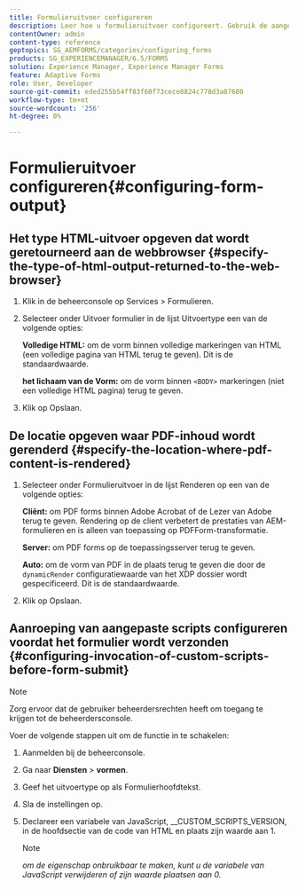 ```yaml
---
title: Formulieruitvoer configureren
description: Leer hoe u formulieruitvoer configureert. Gebruik de aangepaste scripts voordat u het formulier verzendt om de formulieruitvoer te configureren en de functie in te schakelen.
contentOwner: admin
content-type: reference
geptopics: SG_AEMFORMS/categories/configuring_forms
products: SG_EXPERIENCEMANAGER/6.5/FORMS
solution: Experience Manager, Experience Manager Forms
feature: Adaptive Forms
role: User, Developer
source-git-commit: eded255b54ff83f60f73cece8824c778d3a87680
workflow-type: tm+mt
source-wordcount: '256'
ht-degree: 0%

---
```


# Formulieruitvoer configureren{#configuring-form-output}

## Het type HTML-uitvoer opgeven dat wordt geretourneerd aan de webbrowser {#specify-the-type-of-html-output-returned-to-the-web-browser}

1. Klik in de beheerconsole op Services > Formulieren.
1. Selecteer onder Uitvoer formulier in de lijst Uitvoertype een van de volgende opties:

   **Volledige HTML:** om de vorm binnen volledige markeringen van HTML (een volledige pagina van HTML terug te geven). Dit is de standaardwaarde.

   **het lichaam van de Vorm:** om de vorm binnen `<BODY>` markeringen (niet een volledige HTML pagina) terug te geven.

1. Klik op Opslaan.

## De locatie opgeven waar PDF-inhoud wordt gerenderd {#specify-the-location-where-pdf-content-is-rendered}

1. Selecteer onder Formulieruitvoer in de lijst Renderen op een van de volgende opties:

   **Cliënt:** om PDF forms binnen Adobe Acrobat of de Lezer van Adobe terug te geven. Rendering op de client verbetert de prestaties van AEM-formulieren en is alleen van toepassing op PDFForm-transformatie.

   **Server:** om PDF forms op de toepassingsserver terug te geven.

   **Auto:** om de vorm van PDF in de plaats terug te geven die door de `dynamicRender` configuratiewaarde van het XDP dossier wordt gespecificeerd. Dit is de standaardwaarde.

1. Klik op Opslaan.

## Aanroeping van aangepaste scripts configureren voordat het formulier wordt verzonden {#configuring-invocation-of-custom-scripts-before-form-submit}

>[!NOTE]
> 
> Zorg ervoor dat de gebruiker beheerdersrechten heeft om toegang te krijgen tot de beheerdersconsole.

Voer de volgende stappen uit om de functie in te schakelen:

1. Aanmelden bij de beheerconsole.
1. Ga naar **Diensten** > **vormen**.
1. Geef het uitvoertype op als Formulierhoofdtekst.
1. Sla de instellingen op.
1. Declareer een variabele van JavaScript, __CUSTOM_SCRIPTS_VERSION, in de hoofdsectie van de code van HTML en plaats zijn waarde aan 1.

   >[!NOTE]
   >
   >*om de eigenschap onbruikbaar te maken, kunt u de variabele van JavaScript verwijderen of zijn waarde plaatsen aan 0.*
